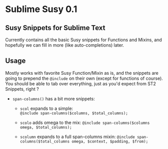 # Sublime Susy 0.1
## Susy Snippets for Sublime Text

Currently contains all the basic Susy snippets for Functions and Mixins, and hopefully we can fill in more (like auto-completions) later.

## Usage
Mostly works with favorite Susy Function/Mixin as is, and the snippets are going to prepend the `@include` on their own (except for functions of course).
You should be able to tab over everything, just as you'd expect from ST2 Snippets, right ?

* `span-columns()` has a bit more snippets:  

  * `scol` expands to a simple:  
  ```@include span-columns($columns, $total_columns);```  
  
  * `scolo` adds omega to the mix:
  ```@include span-columns($columns omega, $total_columns);```   
  
  * `scolumn` expands to a full span-columns mixin:
   ```@include span-columns($total_columns omega, $context, $padding, $from);```


